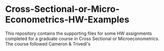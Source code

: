 Cross-Sectional-or-Micro-Econometrics-HW-Examples
=================================================

This repository contains the supporting files for some HW assignments completed for a graduate course in Cross Sectional or Microeconometrics.  The course followed Cameron &amp; Trivedi's 
